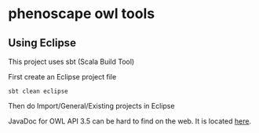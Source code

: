 # phenoscape owl tools

## Using Eclipse

This project uses sbt (Scala Build Tool)

First create an Eclipse project file

```
sbt clean eclipse
```

Then do Import/General/Existing projects in Eclipse

JavaDoc for OWL API 3.5 can be hard to find on the web. It is located [here](http://owlcs.github.io/owlapi/apidocs_3_5_4/index.html).
